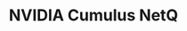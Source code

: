 ---
title: NVIDIA Cumulus NetQ
layout: pdf
product: NVIDIA Cumulus NetQ
type: pdf
bookhidden: true
version: "4.0"
imgData: cumulus-netq
siteSlug: cumulus-netq
pdfhidden: true
draft: true
---
